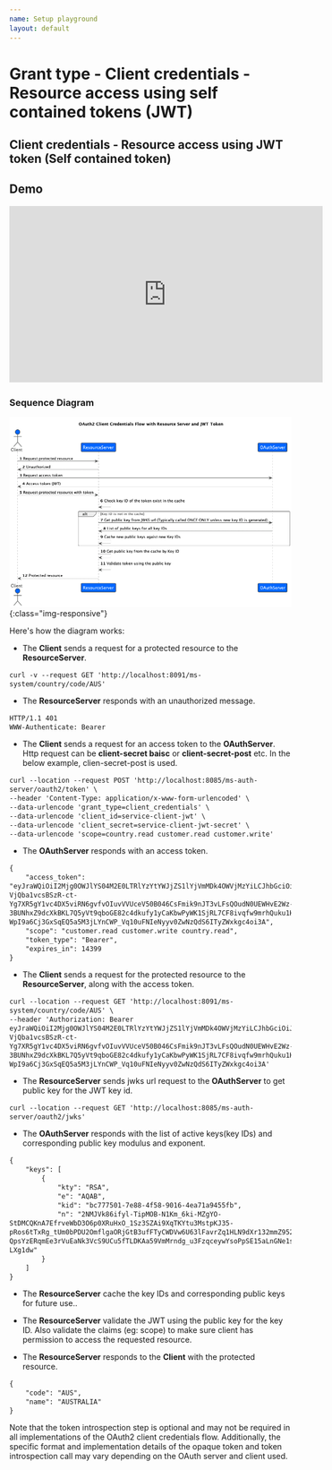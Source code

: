 ```yaml
---
name: Setup playground
layout: default
---
```

# Grant type - Client credentials - Resource access using self contained tokens (JWT)

## Client credentials - Resource access using JWT token (Self contained token)

## Demo
<iframe width="560" height="315" src="https://www.youtube.com/embed/Px3u5yWmY_4" title="YouTube video player" frameborder="0" allow="accelerometer; autoplay; clipboard-write; encrypted-media; gyroscope; picture-in-picture; web-share" allowfullscreen></iframe>


### Sequence Diagram
![Client credentials - Opaque token](/diagrams/oauth2/sequence_diagrams/client_credentials_jwt_token/client_credentials_jwt_token.png){:class="img-responsive"}

Here's how the diagram works:



 - The **Client** sends a request for a protected resource to the **ResourceServer**.
```
curl -v --request GET 'http://localhost:8091/ms-system/country/code/AUS'
```



 - The **ResourceServer** responds with an unauthorized message.
```
HTTP/1.1 401
WWW-Authenticate: Bearer
```

 - The **Client** sends a request for an access token to the **OAuthServer**. Http request can be **client-secret baisc** or **client-secret-post** etc. In the below example, clien-secret-post is used.
```
curl --location --request POST 'http://localhost:8085/ms-auth-server/oauth2/token' \
--header 'Content-Type: application/x-www-form-urlencoded' \
--data-urlencode 'grant_type=client_credentials' \
--data-urlencode 'client_id=service-client-jwt' \
--data-urlencode 'client_secret=service-client-jwt-secret' \
--data-urlencode 'scope=country.read customer.read customer.write'
```
 - The **OAuthServer** responds with an access token.
```
{
    "access_token": "eyJraWQiOiI2Mjg0OWJlYS04M2E0LTRlYzYtYWJjZS1lYjVmMDk4OWVjMzYiLCJhbGciOiJSUzI1NiJ9.eyJzdWIiOiJzZXJ2aWNlLWNsaWVudC1qd3QiLCJhdWQiOiJzZXJ2aWNlLWNsaWVudC1qd3QiLCJuYmYiOjE2ODI3MzE2NTksInNjb3BlIjpbImN1c3RvbWVyLnJlYWQiLCJjdXN0b21lci53cml0ZSIsImNvdW50cnkucmVhZCJdLCJpc3MiOiJodHRwOi8vbG9jYWxob3N0OjgwODUvbXMtYXV0aC1zZXJ2ZXIiLCJleHAiOjE2ODI3NDYwNTksImlhdCI6MTY4MjczMTY1OX0.YbA2jmbtr8wixUWrkKTqQcrWj5fceL-VjQba1vcsBSzR-ct-Yg7XR5gY1vc4DX5viRN6gvfvOIuvVVUceV50B046CsFmik9nJT3vLFsQOudN0UEWHvE2Wz-3BUNhxZ9dcXkBKL7Q5yVt9qboGE82c4dkufy1yCaKbwPyWK1SjRL7CF8ivqfw9mrhQuku1HJ4QhAKWE60ajzpSAzNNgPClY2rlELBmqeInvOJr3EsfTt8DbiwdE5l1_9OM9L9Ge_IYCetwfOK0kqjEVcfSJy9H-WpI9a6Cj3GxSqEQ5a5M3jLYnCWP_Vq10uFNIeNyyv0ZwNzQdS6ITyZWxkgc4oi3A",
    "scope": "customer.read customer.write country.read",
    "token_type": "Bearer",
    "expires_in": 14399
}
```
 - The **Client** sends a request for the protected resource to the **ResourceServer**, along with the access token.
```
curl --location --request GET 'http://localhost:8091/ms-system/country/code/AUS' \
--header 'Authorization: Bearer eyJraWQiOiI2Mjg0OWJlYS04M2E0LTRlYzYtYWJjZS1lYjVmMDk4OWVjMzYiLCJhbGciOiJSUzI1NiJ9.eyJzdWIiOiJzZXJ2aWNlLWNsaWVudC1qd3QiLCJhdWQiOiJzZXJ2aWNlLWNsaWVudC1qd3QiLCJuYmYiOjE2ODI3MzE2NTksInNjb3BlIjpbImN1c3RvbWVyLnJlYWQiLCJjdXN0b21lci53cml0ZSIsImNvdW50cnkucmVhZCJdLCJpc3MiOiJodHRwOi8vbG9jYWxob3N0OjgwODUvbXMtYXV0aC1zZXJ2ZXIiLCJleHAiOjE2ODI3NDYwNTksImlhdCI6MTY4MjczMTY1OX0.YbA2jmbtr8wixUWrkKTqQcrWj5fceL-VjQba1vcsBSzR-ct-Yg7XR5gY1vc4DX5viRN6gvfvOIuvVVUceV50B046CsFmik9nJT3vLFsQOudN0UEWHvE2Wz-3BUNhxZ9dcXkBKL7Q5yVt9qboGE82c4dkufy1yCaKbwPyWK1SjRL7CF8ivqfw9mrhQuku1HJ4QhAKWE60ajzpSAzNNgPClY2rlELBmqeInvOJr3EsfTt8DbiwdE5l1_9OM9L9Ge_IYCetwfOK0kqjEVcfSJy9H-WpI9a6Cj3GxSqEQ5a5M3jLYnCWP_Vq10uFNIeNyyv0ZwNzQdS6ITyZWxkgc4oi3A'
```

 - The **ResourceServer** sends jwks url request to the **OAuthServer** to get public key for the JWT key id.
```
curl --location --request GET 'http://localhost:8085/ms-auth-server/oauth2/jwks'
```


 - The **OAuthServer** responds with the list of active keys(key IDs) and corresponding public key modulus and exponent.
```
{
    "keys": [
        {
            "kty": "RSA",
            "e": "AQAB",
            "kid": "bc777501-7e88-4f58-9016-4ea71a9455fb",
            "n": "2NMJVk86ifyl-TipMOB-N1Km_6ki-MZgYO-StDMCQKnA7EfrveWbD3O6p0XRuHxO_1Sz3SZAi9XqTKYtu3MstpKJ35-pRos6tTxRg_tUm0bPDU2OmflgaORjGtB3ufFTyCWDVw6U63lFavrZq1HLN9dXr132mmZ952q9PEPxSWx7UsrkFcX_mdgFrmPZJ6BZKMuLMcN2TQVZBih5bj7tFl93Gh6CkiXb8IczoJcJD4d78x8d8wx9Xd6MNqu5LPgO5FllN-QpsYzERqmEe3rVuEaNk3VcS9UCu5fTLDKAa59VmMrndg_u3FzqceywYsoPpSE15aLnGNe1sXc-LXg1dw"
        }
    ]
}
```

 - The **ResourceServer** cache the key IDs and corresponding public keys for future use..


 - The **ResourceServer** validate the JWT using the public key for the key ID. Also validate the claims (eg: scope) to make sure client has permission to access the requested resource.

 - The **ResourceServer** responds to the **Client** with the protected resource.
```
{
    "code": "AUS",
    "name": "AUSTRALIA"
}
```

Note that the token introspection step is optional and may not be required in all implementations of the OAuth2 client credentials flow. Additionally, the specific format and implementation details of the opaque token and token introspection call may vary depending on the OAuth server and client used.

